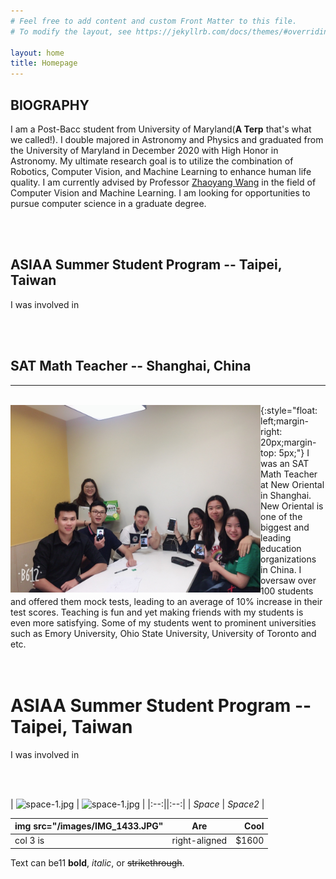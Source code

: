 ```yaml
---
# Feel free to add content and custom Front Matter to this file.
# To modify the layout, see https://jekyllrb.com/docs/themes/#overriding-theme-defaults

layout: home
title: Homepage
---
```

## BIOGRAPHY

I am a Post-Bacc student from University of Maryland(**A Terp** that's what we called!). I double majored in Astronomy and Physics and graduated from the University of Maryland in December 2020 with High Honor in Astronomy. My ultimate research goal is to utilize the combination of Robotics, Computer Vision, and Machine Learning to enhance human life quality. I am currently advised by Professor [Zhaoyang Wang](http://engineering.catholic.edu/research-and-faculty/faculty-profiles/mechanical/wang-zhaoyang/index.html) in the field of Computer Vision and Machine Learning. I am looking for opportunities to pursue computer science in a graduate degree.  

<br/>
<br/>

## ASIAA Summer Student Program   -- Taipei, Taiwan
I was involved in


<br/>
<br/>

## SAT Math Teacher   -- Shanghai, China
---
<br/>
<img align="Left" width="400" img src="/images/IMG_1433.JPG" >{:style="float: left;margin-right: 20px;margin-top: 5px;"}
I was an SAT Math Teacher at New Oriental in Shanghai. New Oriental is one of the biggest and leading education organizations in China. I oversaw over 100 students and offered them mock tests, leading to an average of 10% increase in their test scores. Teaching is fun and yet making friends with my students is even more satisfying. Some of my students went to prominent universities such as Emory University, Ohio State University, University of Toronto and etc.

<br/>
<br/>
<br/>

# ASIAA Summer Student Program   -- Taipei, Taiwan

I was involved in

<br/>
<br/>


| ![space-1.jpg](http://www.storywarren.com/wp-content/uploads/2016/09/space-1.jpg) | ![space-1.jpg](http://www.storywarren.com/wp-content/uploads/2016/09/space-1.jpg) |
|:--:||:--:|
| *Space* | *Space2* |

| img src="/images/IMG_1433.JPG"        | Are           | Cool  |
| ------------- |:-------------:| -----:|
| col 3 is      | right-aligned | $1600 |

Text can be11 **bold**, _italic_, or ~~strikethrough~~.
